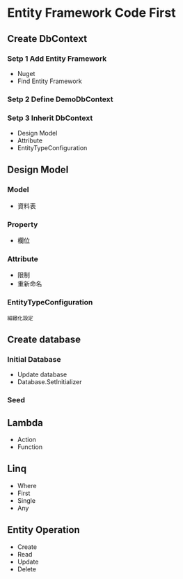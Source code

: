﻿# Entity Framework Code First


## Create DbContext

### Setp 1 Add Entity Framework
  * Nuget
  * Find	Entity Framework

### Setp 2 Define DemoDbContext

### Setp 3 Inherit DbContext
  * Design Model
  * Attribute
  * EntityTypeConfiguration

## Design Model
### Model
  * 資料表

### Property
   * 欄位

### Attribute
  * 限制
  * 重新命名

### EntityTypeConfiguration
    細緻化設定

## Create database

### Initial Database
  * Update database 
  * Database.SetInitializer

### Seed

## Lambda
  * Action
  * Function

## Linq
 * Where
 * First
 * Single
 * Any

## Entity Operation
  * Create
  * Read
  * Update 
  * Delete
